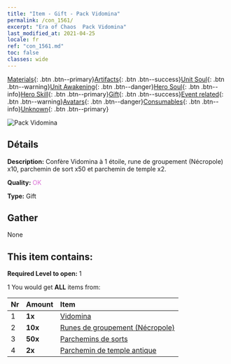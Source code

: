 ```yaml
---
title: "Item - Gift - Pack Vidomina"
permalink: /con_1561/
excerpt: "Era of Chaos  Pack Vidomina"
last_modified_at: 2021-04-25
locale: fr
ref: "con_1561.md"
toc: false
classes: wide
---
```

 [Materials](/ItemsFR/){: .btn .btn--primary}[Artifacts](/ItemsFR/Artifacts/){: .btn .btn--success}[Unit Soul](/ItemsFR/UnitSoul/){: .btn .btn--warning}[Unit Awakening](/ItemsFR/UnitAwakening/){: .btn .btn--danger}[Hero Soul](/ItemsFR/HeroSoul/){: .btn .btn--info}[Hero Skill](/ItemsFR/HeroSkill/){: .btn .btn--primary}[Gift](/ItemsFR/Gift/){: .btn .btn--success}[Event related](/ItemsFR/Events/){: .btn .btn--warning}[Avatars](/ItemsFR/Avatars/){: .btn .btn--danger}[Consumables](/ItemsFR/Consumables/){: .btn .btn--info}[Unknown](/ItemsFR/Unknown/){: .btn .btn--primary}

 ![Pack Vidomina](/images/t/i_907175.png)

## Détails
 **Description:** Confère Vidomina à 1 étoile, rune de groupement (Nécropole) x10, parchemin de sort x50 et parchemin de temple x2.

 **Quality:** <span style="color: #DA70D6">OK</span>

 **Type:** Gift

## Gather

  None

## This item contains:

 **Required Level to open:** 1

 1 You would get **ALL** items  from:

  | Nr | Amount |     Item    |
  |:---|:-------|:------------|
  | 1 |  **1x** | [Vidomina](/heroes/Vidomina/) |  | 
  | 2 |  **10x** | [Runes de groupement (Nécropole)](/ItemsFR/con_755/) |  | 
  | 3 |  **50x** | [Parchemins de sorts](/ItemsFR/con_694/) |  | 
  | 4 |  **2x** | [Parchemin de temple antique](/ItemsFR/con_697/) |  | 
